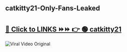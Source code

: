 
 ## catkitty21-Only-Fans-Leaked

# <h2><a href="https://clipsfans.com/catkitty21&ref=git">🔗 Click to LINKS ⏩⏩ 👉 🟢 catkitty21 </a></h2>

<a href="https://clipsfans.com/catkitty21&ref=git" rel="nofollow" data-target="animated-image.originalLink"><img src="https://i.ibb.co.com/xMMVF88/686577567.gif" alt="Viral Video Original" style="max-width: 100%; display: inline-block;" data-target="animated-image.originalImage"></a>
